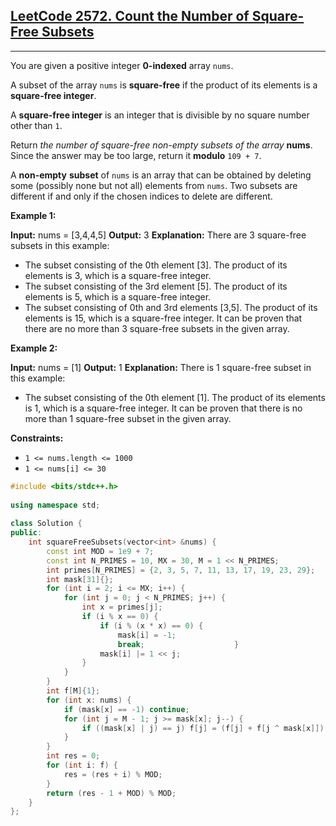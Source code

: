 ## [LeetCode 2572. Count the Number of Square-Free Subsets](https://leetcode.cn/problems/count-the-number-of-square-free-subsets/)
---
You are given a positive integer **0-indexed** array `nums`.

A subset of the array `nums` is **square-free** if the product of its elements is a **square-free integer**.

A **square-free integer** is an integer that is divisible by no square number other than `1`.

Return *the number of square-free non-empty subsets of the array* **nums**. Since the answer may be too large, return it **modulo** `109 + 7`.

A **non-empty** **subset** of `nums` is an array that can be obtained by deleting some (possibly none but not all) elements from `nums`. Two subsets are different if and only if the chosen indices to delete are different.

**Example 1:**

**Input:** nums = \[3,4,4,5\]
**Output:** 3
**Explanation:** There are 3 square-free subsets in this example:
- The subset consisting of the 0th element \[3\]. The product of its elements is 3, which is a square-free integer.
- The subset consisting of the 3rd element \[5\]. The product of its elements is 5, which is a square-free integer.
- The subset consisting of 0th and 3rd elements \[3,5\]. The product of its elements is 15, which is a square-free integer.
It can be proven that there are no more than 3 square-free subsets in the given array.

**Example 2:**

**Input:** nums = \[1\]
**Output:** 1
**Explanation:** There is 1 square-free subset in this example:
- The subset consisting of the 0th element \[1\]. The product of its elements is 1, which is a square-free integer.
It can be proven that there is no more than 1 square-free subset in the given array.

**Constraints:**

-   `1 <= nums.length <= 1000`
-   `1 <= nums[i] <= 30`

```cpp
#include <bits/stdc++.h>  
  
using namespace std;  
  
class Solution {  
public:  
    int squareFreeSubsets(vector<int> &nums) {  
        const int MOD = 1e9 + 7;  
        const int N_PRIMES = 10, MX = 30, M = 1 << N_PRIMES;  
        int primes[N_PRIMES] = {2, 3, 5, 7, 11, 13, 17, 19, 23, 29};  
        int mask[31]{};  
        for (int i = 2; i <= MX; i++) {  
            for (int j = 0; j < N_PRIMES; j++) {  
                int x = primes[j];  
                if (i % x == 0) {  
                    if (i % (x * x) == 0) {  
                        mask[i] = -1;  
                        break;                    }  
                    mask[i] |= 1 << j;  
                }  
            }  
        }  
        int f[M]{1};  
        for (int x: nums) {  
            if (mask[x] == -1) continue;  
            for (int j = M - 1; j >= mask[x]; j--) {  
                if ((mask[x] | j) == j) f[j] = (f[j] + f[j ^ mask[x]]) % MOD;  
            }  
        }  
        int res = 0;  
        for (int i: f) {  
            res = (res + i) % MOD;  
        }  
        return (res - 1 + MOD) % MOD;  
    }  
};
```